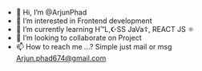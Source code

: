 - 👋 Hi, I’m @ArjunPhad
- 👀 I’m interested in Frontend development
- 🌱 I’m currently learning H™️L,☪️SS JaVa☦️,
REACT JS ⚛️
- 💞️ I’m looking to collaborate on Project
- 📫 How to reach me ...? Simple just mail or msg Arjun.phad674@gmail.com

<!---
ArjunPhad/ArjunPhad is a ✨ special ✨ repository because its `README.md` (this file) appears on your GitHub profile.
You can click the Preview link to take a look at your changes.
--->
